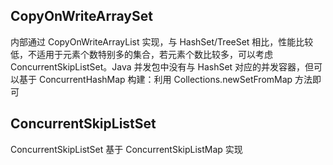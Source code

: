 ## CopyOnWriteArraySet
内部通过 CopyOnWriteArrayList 实现，与 HashSet/TreeSet 相比，性能比较低，不适用于元素个数特别多的集合，若元素个数比较多，可以考虑 ConcurrentSkipListSet。Java 并发包中没有与 HashSet 对应的并发容器，但可以基于 ConcurrentHashMap 构建：利用 Collections.newSetFromMap 方法即可


## ConcurrentSkipListSet
ConcurrentSkipListSet 基于 ConcurrentSkipListMap 实现
